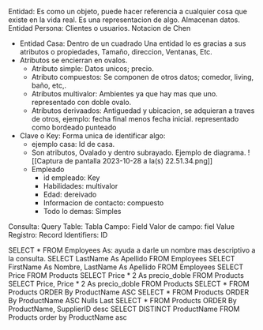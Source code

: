 Entidad: Es como un objeto, puede hacer referencia a cualquier cosa que existe en la vida real. Es una representacion de algo.
Almacenan datos.
Entidad Persona: Clientes o usuarios.
Notacion de Chen
- Entidad Casa: Dentro de un cuadrado
Una entidad lo es gracias a sus atributos o propiedades, Tamaño, direccion, Ventanas, Etc.
- Atributos se encierran en ovalos.
	- Atributo simple: Datos unicos; precio.
	- Atributo compuestos: Se componen de otros datos; comedor, living, baño, etc,.
	- Atributos multivalor: Ambientes ya que hay mas que uno. representado con doble ovalo.
	- Atributos derivaados: Antiguedad y ubicacion, se adquieran a traves de otros, ejemplo: fecha final menos fecha inicial. representado como bordeado punteado
- Clave o Key: Forma unica de identificar algo:
	- ejemplo casa: Id de casa.
	- Son atributos, Ovalado y dentro subrayado.
	Ejemplo de diagrama.
	![[Captura de pantalla 2023-10-28 a la(s) 22.51.34.png]]
	- Empleado
		- id empleado: Key
		- Habilidades: multivalor
		- Edad: dereivado
		- Informacion de contacto: compuesto
		- Todo lo demas: Simples

Consulta: Query
Table: Tabla
Campo: Field
Valor de campo: fiel Value
Registro: Record
Identifiers: ID

SELECT *  FROM Employees
As: ayuda a darle un nombre mas descriptivo a la consulta.
SELECT LastName As Apellido  FROM Employees
SELECT FirstName As Nombre, LastName As Apellido  FROM Employees
SELECT  Price FROM Products
SELECT  Price * 2 As precio_doble FROM Products
SELECT  Price, Price * 2 As precio_doble FROM Products
SELECT * FROM Products
ORDER By ProductName ASC
SELECT * FROM Products
ORDER By ProductName ASC Nulls Last
SELECT * FROM Products
ORDER By ProductName, SupplierID desc
SELECT  DISTINCT ProductName FROM Products order by ProductName asc
